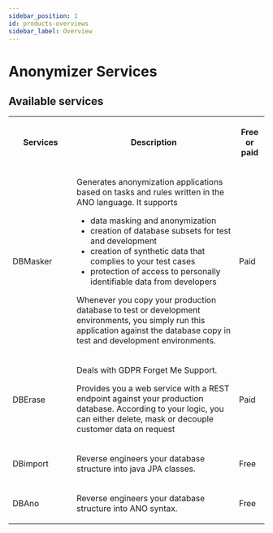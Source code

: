 ```yaml
---
sidebar_position: 1
id: products-overviews
sidebar_label: Overview
---
```


# Anonymizer Services

## Available services

<table width="100%">
<tr>
<th width="25%">

Services

</th>
<th>

Description

</th>
<th>

Free or paid

</th>
</tr>

<tr>
<td>

DBMasker

</td>
<td>

Generates anonymization applications based on tasks and rules written in the ANO language. It supports

* data masking and anonymization
* creation of database subsets for test and development
* creation of synthetic data that complies to your test cases
* protection of access to personally identifiable data from developers

Whenever you copy your production database to test or development environments, you simply run this application against the database copy in test and development environments.

</td>
<td>

Paid

</td>
</tr>
<tr>
<td>

DBErase

</td>
<td>

Deals with GDPR Forget Me Support.

Provides you a web service with a REST endpoint against your production database. According to your logic, you can either delete, mask or decouple customer data on request

</td>
<td>

Paid

</td>
</tr>
<tr>
<td>

DBimport

</td>
<td>

Reverse engineers your database structure into java JPA classes.

</td>
<td>

Free

</td>
</tr>
<tr>
<td>

DBAno

</td>
<td>

Reverse engineers your database structure into ANO syntax.

</td>
<td>

Free

</td>
</tr>

</table>

